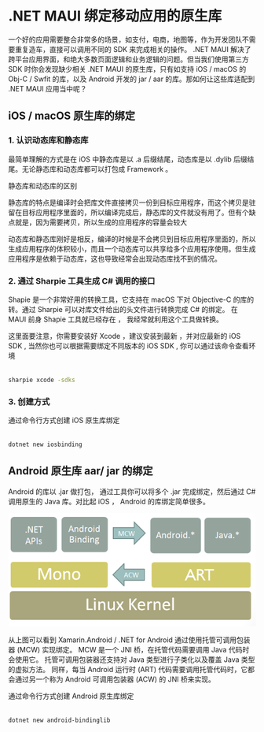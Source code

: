# **.NET MAUI 绑定移动应用的原生库**

一个好的应用需要整合非常多的场景，如支付，电商，地图等，作为开发团队不需要重复造车，直接可以调用不同的 SDK 来完成相关的操作。 .NET MAUI 解决了跨平台应用界面，和绝大多数页面逻辑和业务逻辑的问题。但当我们使用第三方 SDK 时你会发现缺少相关 .NET MAUI 的原生库，只有如支持 iOS / macOS 的 Obj-C / Swfit 的库，以及 Android 开发的 jar / aar 的库。那如何让这些库适配到 .NET MAUI 应用当中呢？


## **iOS / macOS 原生库的绑定**

### **1. 认识动态库和静态库**

最简单理解的方式是在 iOS 中静态库是以 .a 后缀结尾，动态库是以 .dylib 后缀结尾。无论静态库和动态库都可以打包成 Framework 。

静态库和动态库的区别

静态库的特点是编译时会把库文件直接拷贝一份到目标应用程序，而这个拷贝是驻留在目标应用程序里面的，所以编译完成后，静态库的文件就没有用了。但有个缺点就是，因为需要拷贝，所以生成的应用程序的容量会较大

动态库和静态库刚好是相反，编译的时候是不会拷贝到目标应用程序里面的，所以生成应用程序的体积较小，而且一个动态库可以共享给多个应用程序使用。但生成应用程序是依赖于动态库，这也导致经常会出现动态库找不到的情况。

### **2. 通过 Sharpie 工具生成 C# 调用的接口**

Shapie 是一个非常好用的转换工具，它支持在 macOS 下对 Objective-C 的库的转。通过 Sharpie 可以对库文件给出的头文件进行转换完成 C# 的绑定。 在 MAUI 前身 Shapie 工具就已经存在 ， 我经常就利用这个工具做转换。

这里面要注意，你需要安装好 Xcode ，建议安装到最新 ，并对应最新的 iOS SDK , 当然你也可以根据需要绑定不同版本的 iOS SDK , 你可以通过该命令查看环境

```bash

sharpie xcode -sdks

```

### **3. 创建方式**

通过命令行方式创建 iOS 原生库绑定


```bash

dotnet new iosbinding

```


## **Android 原生库 aar/ jar 的绑定**

Android 的库以 .jar 做打包， 通过工具你可以将多个 .jar 完成绑定，然后通过 C# 调用原生的 Java 库。对比起 iOS ， Android 的库绑定简单很多。

<img src="./../imgs/04/01.png" />

从上图可以看到 Xamarin.Android / .NET for Android 通过使用托管可调用包装器 (MCW) 实现绑定。 MCW 是一个 JNI 桥，在托管代码需要调用 Java 代码时会使用它。 托管可调用包装器还支持对 Java 类型进行子类化以及覆盖 Java 类型的虚拟方法。 同样，每当 Android 运行时 (ART) 代码需要调用托管代码时，它都会通过另一个称为 Android 可调用包装器 (ACW) 的 JNI 桥来实现。


通过命令行方式创建 Android 原生库绑定


```bash

dotnet new android-bindinglib

```

